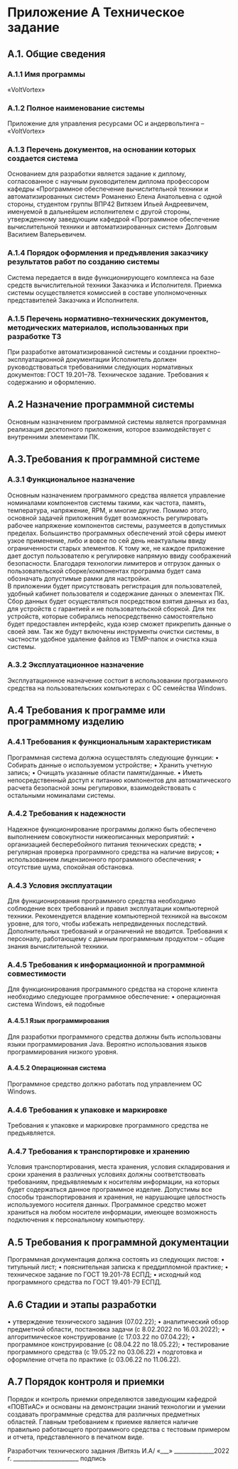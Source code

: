 # Приложение А Техническое задание
## А.1. Общие сведения
### А.1.1 Имя программы
«VoltVortex»
### А.1.2 Полное наименование системы
Приложение для управления ресурсами ОС и андервольтинга – «VoltVortex»
### А.1.3 Перечень документов, на основании которых создается система
Основанием для разработки является задание к диплому, согласованное с научным руководителем диплома профессором кафедры «Программное обеспечение вычислительной техники и автоматизированных систем» Романенко Елена Анатольевна  с одной стороны, студентом группы ВПР42 Витязем Ильей Андреевичем, именуемой в дальнейшем исполнителем с другой стороны, утвержденному заведующим кафедрой «Программное обеспечение вычислительной техники и автоматизированных систем» Долговым Василием Валерьевичем.
### А.1.4 Порядок оформления и предъявления заказчику результатов работ по созданию системы
Система передается в виде функционирующего комплекса на базе средств вычислительной техники Заказчика и Исполнителя. Приемка системы осуществляется комиссией в составе уполномоченных представителей Заказчика и Исполнителя.
### А.1.5 Перечень нормативно–технических документов, методических материалов, использованных при разработке ТЗ
При разработке автоматизированной системы и создании проектно–эксплуатационной документации Исполнитель должен руководствоваться требованиями следующих нормативных документов:
ГОСТ 19.201–78. Техническое задание. Требования к содержанию и оформлению.
## А.2 Назначение программной системы
Основным назначением программной системы является программная реализация десктопного приложения, которое взаимодействует с внутренними элементами ПК.
## А.3.Требования к программной системе
### А.3.1 Функциональное назначение
Основным назначением программного средства является управление номиналами компонентов системы такими, как частота, память, температура, напряжение, RPM, и многие другие. Помимо этого, основной задачей приложения будет возможность регулировать рабочее напряжение компонентов системы, разумеется в допустимых пределах.
Большинство программных обеспечений этой сферы имеют узкое применение, либо и вовсе по сей день неактуальны ввиду ограниченности старых элементов. К тому же, не каждое приложение дает доступ пользователю к регулировке напрямую ввиду соображений безопасности. Благодаря технологии лимитеров и отгрузок данных о пользовательской сборке/компонентах программа будет сама обозначать допустимые рамки для настройки.  
В приложении будет присутствовать регистрация для пользователей, удобный кабинет пользователя и содержание данных о элементах ПК. Сбор данных будет осуществляться посредством взятия данных из баз, для устройств с гарантией и не пользовательской сборкой. Для тех устройств, которые собирались непосредственно самостоятельно будет предоставлен интерфейс, куда юзер сможет прикрепить данные о своей эвм.
Так же будут включены инструменты очистки системы, в частности удобное удаление файлов из TEMP-папок и очистка кэша системы.

### А.3.2 Эксплуатационное назначение
Эксплуатационное назначение состоит в использовании программного средства на пользовательских компьютерах с ОС семейства Windows.

## A.4 Требования к программе или программному изделию
### А.4.1 Требования к функциональным характеристикам
Программная система должна осуществлять следующие функции:
•	Собирать данные о используемом устройстве;
•	Хранить учетную запись;
•	Очищать указанные области памяти/данные.
•	Иметь непосредственный доступ к питанию компонентов для автоматического расчета безопасной зоны регулировки, взаимодействовать с остальными номиналами системы.
### А.4.2 Требования к надежности
Надежное функционирование программы должно быть обеспечено выполнением совокупности нижеописанных мероприятий:
•       организацией бесперебойного питания технических средств;
•       регулярная проверка программного средства на наличие вирусов;
•       использованием лицензионного программного обеспечения;
•       отсутствие шума, спокойная обстановка.
### А.4.3 Условия эксплуатации
Для функционирования программного средства необходимо соблюдение всех требований и правил эксплуатации компьютерной техники.
Рекомендуется владение компьютерной техникой на высоком уровне, для того, чтобы избежать непредвиденных последствий. Дополнительных требований и ограничений не вводится.
Требования к персоналу, работающему с данным программным продуктом – общие знания вычислительной техники.
### А.4.5 Требования к информационной и программной совместимости
Для функционирования программного средства на стороне клиента необходимо следующее программное обеспечение:
•     операционная система Windows, ей подобные
#### А.4.5.1 Язык программирования
Для разработки программного средства должны быть использованы языки программирования Java. Вероятно использования языков программирования низкого уровня.
#### А.4.5.2 Операционная система
Программное средство должно работать под управлением ОС Windows.
### А.4.6 Требования к упаковке и маркировке
Требования к упаковке и маркировке программного средства не предъявляется.
### А.4.7 Требования к транспортировке и хранению
Условия транспортирования, места хранения, условия складирования и сроки хранения в различных условиях должны соответствовать требованиям, предъявляемым к носителям информации, на которых будет содержаться данное программное изделие.
Допустимы все способы транспортирования и хранения, не нарушающие целостность используемого носителя данных. Программное средство может храниться на любом носителе информации, имеющее возможность подключения к персональному компьютеру.
## А.5 Требования к программной документации
Программная документация должна состоять из следующих листов:
•       титульный лист;
•       пояснительная записка к преддипломной практике;
•       техническое задание по ГОСТ 19.201-78 ЕСПД;
•       исходный код программного средства по ГОСТ 19.401-79 ЕСПД.
## А.6 Стадии и этапы разработки
•       утверждение технического задания (07.02.22);
•       аналитический обзор предметной области, постановка задачи (с 8.02.2022 по 16.03.2022);
•       алгоритмическое конструирование (с 17.03.22 по 07.04.22);
•       программное конструирование (с 08.04.22 по 18.05.22);
•       тестирование программного средства (с 19.05.22 по 03.06.22)
•       подготовка и оформление отчета по практике (с 03.06.22 по 11.06.22).
## А.7 Порядок контроля и приемки
Порядок и контроль приемки определяются заведующим кафедрой «ПОВТиАС» и основаны на демонстрации знаний технологии и умении создавать программные средства для различных предметных областей.
Главным требованием к приемке является наличие правильно работающего программного средства с тестовым примером и отчета, представленного в печатном виде.

Разработчик технического задания       	      	      	/Витязь И.А/
«___» ______________2022 г.      	      	_______________________
подпись



















